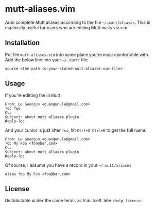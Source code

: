 mutt-aliases.vim
================

Auto complete Mutt aliases according to the file `~/.mutt/aliases`.
This is especially useful for users who are editing Mutt mails via vim.

Installation
------------

Put file `mutt-aliases.vim` into some place you're most comfortable with.
Add the below line into your `~/.vimrc` file:

    source <the-path-to-your-stored-mutt-aliases-vim-file>

Usage
-----

If you're editting file in Mutt:

    From: Lu Guanqun <guanqun.lu@gmail.com>
    To: foo
    Cc: 
    Subject: about mutt aliases plugin
    Reply-To: 

And your cursor is just after `foo`, hit `Ctrl+X Ctrl+U` to get the full
name.

    From: Lu Guanqun <guanqun.lu@gmail.com>
    To: My Foo <foo@bar.com>
    Cc: 
    Subject: about mutt aliases plugin
    Reply-To: 

Of course, I assume you have a record in your `~/.mutt/aliases`

    alias foo My Foo <foo@bar.com>

License
-------

Distributable under the same terms as Vim itself.  See `:help license`.
